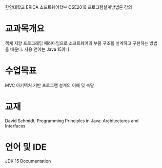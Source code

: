 한양대학교 ERICA 소프트웨어학부 CSE2016 프로그램설계방법론 강의

# 교과목개요
객체 지향 프로그래밍 패러다임으로 소프트웨어의 부품 구조를 설계하고 구현하는 방법을 배운다. 사용 언어는 Java 15이다.

# 수업목표
MVC 아키텍처 기반 프로그램 설계의 이해 및 숙달

# 교재
David Schmidt, Programming Principles in Java: Architectures and Interfaces

# 언어 및 IDE
JDK 15 Documentation
